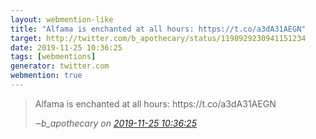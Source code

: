 ```yaml
---
layout: webmention-like
title: "Alfama is enchanted at all hours: https://t.co/a3dA31AEGN"
target: http://twitter.com/b_apothecary/status/1198929230941151234
date: 2019-11-25 10:36:25
tags: [webmentions]
generator: twitter.com
webmention: true
---
```




<blockquote class="external-citation">
  <p>
    Alfama is enchanted at all hours: https://t.co/a3dA31AEGN
  </p>
  <cite>‒<span class="p-author p-name">b_apothecary</span>
    on
    <a href="http://twitter.com/b_apothecary/status/1198929230941151234" rel="external nofollow" target="_blank">2019-11-25 10:36:25</a>
  </cite>
</blockquote>



